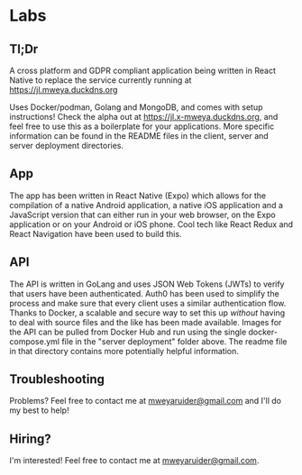 # Labs
## Tl;Dr
A cross platform and GDPR compliant application being written in React Native to replace the service currently running at https://jl.mweya.duckdns.org

Uses Docker/podman, Golang and MongoDB, and comes with setup instructions!
Check the alpha out at https://jl.x-mweya.duckdns.org, and feel free to use this as a boilerplate for your applications. More specific information can be found in the README files in the client, server and server deployment directories.

## App
The app has been written in React Native (Expo) which allows for the compilation of a native Android application, a native iOS application and a JavaScript version that can either run in your web browser, on the Expo application or on your Android or iOS phone. Cool tech like React Redux and React Navigation have been used to build this.

## API
The API is written in GoLang and uses JSON Web Tokens (JWTs) to verify that users have been authenticated. Auth0 has been used to simplify the process and make sure that every client uses a similar authentication flow. Thanks to Docker, a scalable and secure way to set this up *without* having to deal with source files and the like has been made available. Images for the API can be pulled from Docker Hub and run using the single docker-compose.yml file in the "server deployment" folder above.
The readme file in that directory contains more potentially helpful information.

## Troubleshooting
Problems? Feel free to contact me at mweyaruider@gmail.com and I'll do my best to help!

## Hiring?
I'm interested! Feel free to contact me at mweyaruider@gmail.com.
